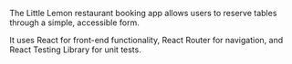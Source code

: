The Little Lemon restaurant booking app allows users to reserve tables through a simple, accessible form.

It uses React for front-end functionality, React Router for navigation, and React Testing Library for unit tests.
